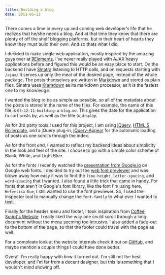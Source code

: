 ```yaml
---
title: Building a blog
date: 2011-05-12
---
```

There comes a time in every up and coming web developer's life that he realizes
that he/she needs a blog.  And at that time they know that there are plenty of
off the shelf blogging platforms, but in their heart of hearts they know they must build
their own. And so thats what I did.

I decided to make single web application, mostly inspired by the amazing guys
over at [9Elements](http://www.9elements.com/). I've never really played with
AJAX heavy applications before and figured this would be an easy place to
start. On the backend I have [Sinatra](http://www.sinatrarb.com/) listening to HTTP
calls, and on requests starting with `/ajax/` it serves up only the meat of the
desired page, instead of the whole package.  The posts themselves are written in
[Markdown](http://daringfireball.net/projects/markdown/) and stored as plain
files. Sinatra uses [Kramdown](http://kramdown.rubyforge.org/) as its markdown
processor, as it is the fastest one to my knowledge.

I wanted the blog to be as simple as possible, so all of the metadata about the
posts is stored in the name of the files.  For example, the name of this file
is `05-12-11-building-a-blog.md`.  This gives the date for the application to
sort posts by, as well as the title to display.

As for 3rd party tools I used for this project, I am using [jQuery](http://jquery.com/),
[HTML 5 Boilerplate](http://html5boilerplate.com/), and a jQuery plug-in,
[jQuery-Appear](http://code.google.com/p/jquery-appear/) for the automatic
loading of posts as one scrolls through the index.

As for the front end, I wanted to reflect my backend ideas about simplicity in
the look and feel of the site. I choose to go with a simple color scheme of
Black, White, and Light Blue. 

As for the fonts I recently watched the
[presentation from Google.io](http://www.youtube.com/watch?v=QTX1lU97z08) on
Google web fonts. I decided to try out the [web font previewer](http://www.google.com/webfonts/preview) 
and was blown away how easy it was to find the `line-height`, `letter-spacing`, and
`word-spacing` that I wanted. I also found a little trick that came in handy.
For fonts that aren't in Google's font library, like the font I'm using here,
`Helvetica Nue`, I still wanted to use the font previewer.  So, I used the
inspector tool to manually change the `font-family` to what ever I wanted to
test.

Finally for the header menu and footer, I took inspiration from [Coffee Script's
Website](http://jashkenas.github.com/coffee-script/). I really liked the way
one could scroll through a long document without the menu seeming too
intrusive.  I also added a fade-out to the bottom of the page, so that the
footer could travel with the page as well.


For a compleate look at the website internals check it out on [GitHub](https://github.com/ekosz/Personal-Blog), 
and maybe mention a couple things I could have done better.  

Overall I'm really happy with how it turned out.  I'm still not the best
developer, and I'm far from a decent designer, but this is something that
I wouldn't mind showing off.
